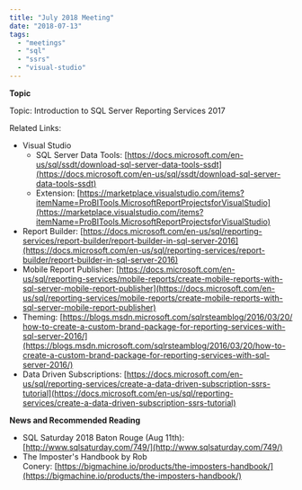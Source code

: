```yaml
---
title: "July 2018 Meeting"
date: "2018-07-13"
tags: 
  - "meetings"
  - "sql"
  - "ssrs"
  - "visual-studio"
---
```


**Topic**

Topic: Introduction to SQL Server Reporting Services 2017

Related Links:

- Visual Studio
    - SQL Server Data Tools: [https://docs.microsoft.com/en-us/sql/ssdt/download-sql-server-data-tools-ssdt](https://docs.microsoft.com/en-us/sql/ssdt/download-sql-server-data-tools-ssdt)
    - Extension: [https://marketplace.visualstudio.com/items?itemName=ProBITools.MicrosoftReportProjectsforVisualStudio](https://marketplace.visualstudio.com/items?itemName=ProBITools.MicrosoftReportProjectsforVisualStudio)
- Report Builder: [https://docs.microsoft.com/en-us/sql/reporting-services/report-builder/report-builder-in-sql-server-2016](https://docs.microsoft.com/en-us/sql/reporting-services/report-builder/report-builder-in-sql-server-2016)
- Mobile Report Publisher: [https://docs.microsoft.com/en-us/sql/reporting-services/mobile-reports/create-mobile-reports-with-sql-server-mobile-report-publisher](https://docs.microsoft.com/en-us/sql/reporting-services/mobile-reports/create-mobile-reports-with-sql-server-mobile-report-publisher)
- Theming: [https://blogs.msdn.microsoft.com/sqlrsteamblog/2016/03/20/how-to-create-a-custom-brand-package-for-reporting-services-with-sql-server-2016/](https://blogs.msdn.microsoft.com/sqlrsteamblog/2016/03/20/how-to-create-a-custom-brand-package-for-reporting-services-with-sql-server-2016/)
- Data Driven Subscriptions: [https://docs.microsoft.com/en-us/sql/reporting-services/create-a-data-driven-subscription-ssrs-tutorial](https://docs.microsoft.com/en-us/sql/reporting-services/create-a-data-driven-subscription-ssrs-tutorial)

**News and Recommended Reading**

- SQL Saturday 2018 Baton Rouge (Aug 11th): [http://www.sqlsaturday.com/749/](http://www.sqlsaturday.com/749/)
- The Imposter's Handbook by Rob Conery: [https://bigmachine.io/products/the-imposters-handbook/](https://bigmachine.io/products/the-imposters-handbook/)
